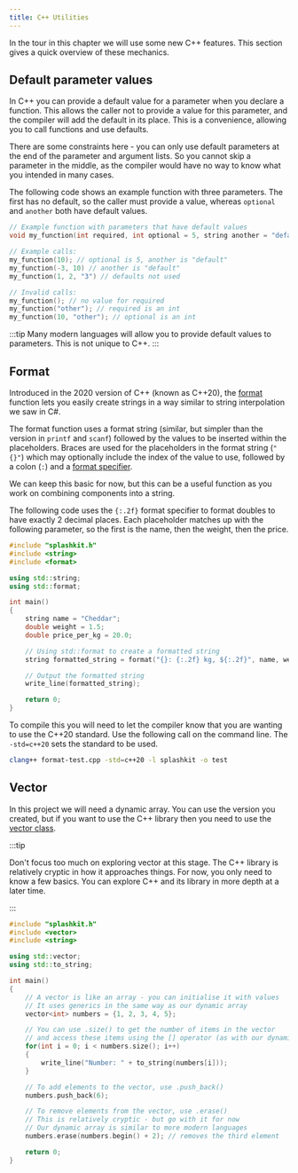 ```yaml
---
title: C++ Utilities
---
```


In the tour in this chapter we will use some new C++ features. This section gives a quick overview of these mechanics.

## Default parameter values

In C++ you can provide a default value for a parameter when you declare a function. This allows the caller not to provide a value for this parameter, and the compiler will add the default in its place. This is a convenience, allowing you to call functions and use defaults.

There are some constraints here - you can only use default parameters at the end of the parameter and argument lists. So you cannot skip a parameter in the middle, as the compiler would have no way to know what you intended in many cases.

The following code shows an example function with three parameters. The first has no default, so the caller must provide a value, whereas `optional` and `another` both have default values.

```cpp
// Example function with parameters that have default values
void my_function(int required, int optional = 5, string another = "default");

// Example calls:
my_function(10); // optional is 5, another is "default"
my_function(-3, 10) // another is "default"
my_function(1, 2, "3") // defaults not used

// Invalid calls:
my_function(); // no value for required
my_function("other"); // required is an int
my_function(10, "other"); // optional is an int
```

:::tip
Many modern languages will allow you to provide default values to parameters. This is not unique to C++.
:::

## Format

Introduced in the 2020 version of C++ (known as C++20), the [format](https://en.cppreference.com/w/cpp/utility/format/format) function lets you easily create strings in a way similar to string interpolation we saw in C#.

The format function uses a format string (similar, but simpler than the version in `printf` and `scanf`) followed by the values to be inserted within the placeholders. Braces are used for the placeholders in the format string (`"{}"`) which may optionally include the index of the value to use, followed by a colon (`:`) and a [format specifier](https://en.cppreference.com/w/cpp/utility/format/basic_format_string).

We can keep this basic for now, but this can be a useful function as you work on combining components into a string.

The following code uses the `{:.2f}` format specifier to format doubles to have exactly 2 decimal places. Each placeholder matches up with the following parameter, so the first is the name, then the weight, then the price.

```cpp {3,15}
#include "splashkit.h"
#include <string>
#include <format>

using std::string;
using std::format;

int main()
{
    string name = "Cheddar";
    double weight = 1.5;
    double price_per_kg = 20.0;

    // Using std::format to create a formatted string
    string formatted_string = format("{}: {:.2f} kg, ${:.2f}", name, weight, price_per_kg);

    // Output the formatted string
    write_line(formatted_string);

    return 0;
}
```

To compile this you will need to let the compiler know that you are wanting to use the C++20 standard. Use the following call on the command line. The `-std=c++20` sets the standard to be used.

```sh
clang++ format-test.cpp -std=c++20 -l splashkit -o test
```

## Vector

In this project we will need a dynamic array. You can use the version you created, but if you want to use the C++ library then you need to use the [vector class](https://en.cppreference.com/w/cpp/container/vector).

:::tip

Don't focus too much on exploring vector at this stage. The C++ library is relatively cryptic in how it approaches things. For now, you only need to know a few basics. You can explore C++ and its library in more depth at a later time.

:::

```cpp
#include "splashkit.h"
#include <vector>
#include <string>

using std::vector;
using std::to_string;

int main()
{
    // A vector is like an array - you can initialise it with values
    // It uses generics in the same way as our dynamic array
    vector<int> numbers = {1, 2, 3, 4, 5};

    // You can use .size() to get the number of items in the vector
    // and access these items using the [] operator (as with our dynamic array)
    for(int i = 0; i < numbers.size(); i++)
    {
        write_line("Number: " + to_string(numbers[i]));
    }

    // To add elements to the vector, use .push_back()
    numbers.push_back(6);

    // To remove elements from the vector, use .erase()
    // This is relatively cryptic - but go with it for now
    // Our dynamic array is similar to more modern languages
    numbers.erase(numbers.begin() + 2); // removes the third element

    return 0;
}
```
